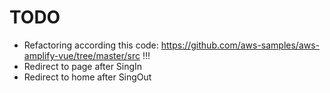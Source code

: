 # TODO

* Refactoring according this code: https://github.com/aws-samples/aws-amplify-vue/tree/master/src !!!
* Redirect to page after SingIn
* Redirect to home after SingOut
